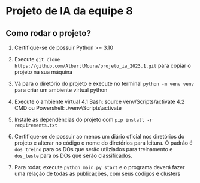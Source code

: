 # Projeto de IA da equipe 8

## Como rodar o projeto?

1. Certifique-se de possuir Python >= 3.10

2. Execute ```git clone https://github.com/AlberttMoura/projeto_ia_2023.1.git``` para copiar o projeto na sua máquina

3. Vá para o diretório do projeto e execute no terminal ```python -m venv venv``` para criar um ambiente virtual python

4. Execute o ambiente virtual
  4.1 Bash: source venv/Scripts/activate
  4.2 CMD ou Powershell: .\venv\Scripts\activate

5. Instale as dependências do projeto com ```pip install -r requirements.txt```

6. Certifique-se de possuir ao menos um diário oficial nos diretórios do projeto e alterar no código o nome do diretórios para leitura. O padrão é ```dos_treino``` para os DOs que serão utilziados para treinamento e ```dos_teste``` para os DOs que serão classificados.

7. Para rodar, execute ```python main.py start``` e o programa deverá fazer uma relação de todas as publicações, com seus códigos e clusters
